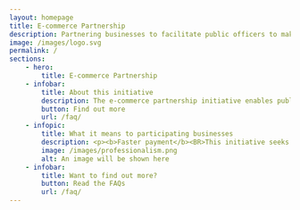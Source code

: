 ```yaml
---
layout: homepage
title: E-commerce Partnership
description: Partnering businesses to facilitate public officers to make small value purchases off commercial digital platforms
image: /images/logo.svg
permalink: /
sections:
    - hero:
        title: E-commerce Partnership
    - infobar:
        title: About this initiative
        description: The e-commerce partnership initiative enables public officers to make efficient and seamless purchases off e-commerce sites through use of technology.<BR><BR>To facilitate this initiative, an intermediary interface ('middleware') has been developed to connect Government’s corporate systems with e-commerce sites.
        button: Find out more
        url: /faq/
    - infopic:
        title: What it means to participating businesses
        description: <p><b>Faster payment</b><BR>This initiative seeks to reduce manual processing work across the procure-to-pay process (e.g. manual reconciliation and manual submission of invoices), and thereby enabling faster payments to our suppliers.</p><BR><p><b>SME digitalisation</b><BR>This initiative provides added incentive for SME vendors to bring businesses online and digitalise processes from order to invoice to payment, and improve productivity.</p><BR><p><b>New opportunities</b><br>Through this digitalisation, SMEs will be better equipped to supply to buyers beyond Singapore’s shores in the e-commerce space.</p><br><p>We welcome you to start the journey with us via this open partnership.</p>
        image: /images/professionalism.png
        alt: An image will be shown here
    - infobar:
        title: Want to find out more?
        button: Read the FAQs
        url: /faq/
---
```


